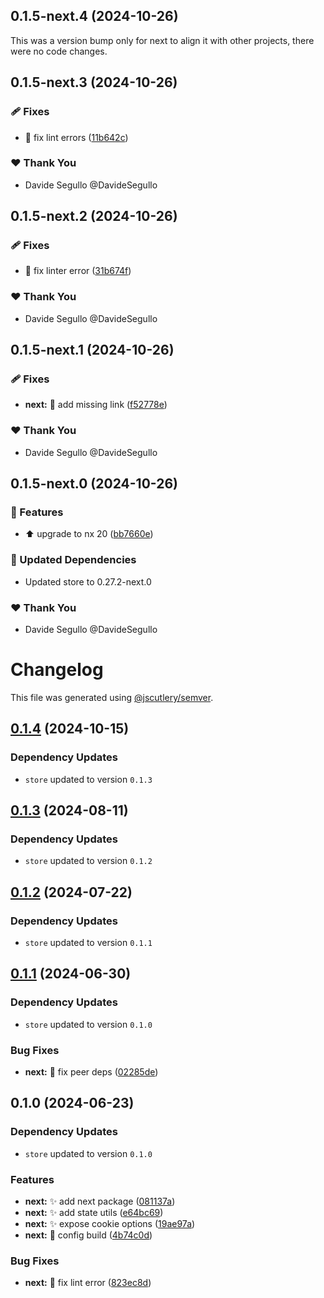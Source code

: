 ## 0.1.5-next.4 (2024-10-26)

This was a version bump only for next to align it with other projects, there were no code changes.

## 0.1.5-next.3 (2024-10-26)

### 🩹 Fixes

- :rotating_light: fix lint errors ([11b642c](https://github.com/nabla-studio/quirks/commit/11b642c))

### ❤️  Thank You

- Davide Segullo @DavideSegullo

## 0.1.5-next.2 (2024-10-26)

### 🩹 Fixes

- :rotating_light: fix linter error ([31b674f](https://github.com/nabla-studio/quirks/commit/31b674f))

### ❤️  Thank You

- Davide Segullo @DavideSegullo

## 0.1.5-next.1 (2024-10-26)

### 🩹 Fixes

- **next:** :memo: add missing link ([f52778e](https://github.com/nabla-studio/quirks/commit/f52778e))

### ❤️  Thank You

- Davide Segullo @DavideSegullo

## 0.1.5-next.0 (2024-10-26)

### 🚀 Features

- :arrow_up: upgrade to nx 20 ([bb7660e](https://github.com/nabla-studio/quirks/commit/bb7660e))

### 🧱 Updated Dependencies

- Updated store to 0.27.2-next.0

### ❤️  Thank You

- Davide Segullo @DavideSegullo

# Changelog

This file was generated using [@jscutlery/semver](https://github.com/jscutlery/semver).

## [0.1.4](https://github.com/nabla-studio/quirks/compare/next@0.1.3...next@0.1.4) (2024-10-15)

### Dependency Updates

* `store` updated to version `0.1.3`
## [0.1.3](https://github.com/nabla-studio/quirks/compare/next@0.1.2...next@0.1.3) (2024-08-11)

### Dependency Updates

* `store` updated to version `0.1.2`
## [0.1.2](https://github.com/nabla-studio/quirks/compare/next@0.1.1...next@0.1.2) (2024-07-22)

### Dependency Updates

* `store` updated to version `0.1.1`
## [0.1.1](https://github.com/nabla-studio/quirks/compare/next@0.1.0...next@0.1.1) (2024-06-30)

### Dependency Updates

* `store` updated to version `0.1.0`

### Bug Fixes

* **next:** :bug: fix peer deps ([02285de](https://github.com/nabla-studio/quirks/commit/02285dec7fb7f95b3556aa01dd70a0c08306869b))

## 0.1.0 (2024-06-23)

### Dependency Updates

* `store` updated to version `0.1.0`

### Features

* **next:** :sparkles: add next package ([081137a](https://github.com/nabla-studio/quirks/commit/081137a90a35aa58f5966078f524d58bca6bbdb4))
* **next:** :sparkles: add state utils ([e64bc69](https://github.com/nabla-studio/quirks/commit/e64bc6923637c7cfa63862dd7cd85d6869aac636))
* **next:** :sparkles: expose cookie options ([19ae97a](https://github.com/nabla-studio/quirks/commit/19ae97a1f8431e1973d856af134a89fc5e11c115))
* **next:** :wrench: config build ([4b74c0d](https://github.com/nabla-studio/quirks/commit/4b74c0d0e11693b564ef3980bd9f20bd70e21f62))


### Bug Fixes

* **next:** :rotating_light: fix lint error ([823ec8d](https://github.com/nabla-studio/quirks/commit/823ec8d3e31e6634c3bedd39c696e5bf142ff7b4))
